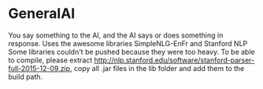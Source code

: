 # GeneralAI
You say something to the AI, and the AI says or does something in response. Uses the awesome libraries SimpleNLG-EnFr and Stanford NLP
Some libraries couldn't be pushed because they were too heavy. To be able to compile, please extract http://nlp.stanford.edu/software/stanford-parser-full-2015-12-09.zip, copy all .jar files in the lib folder and add them to the build path.
